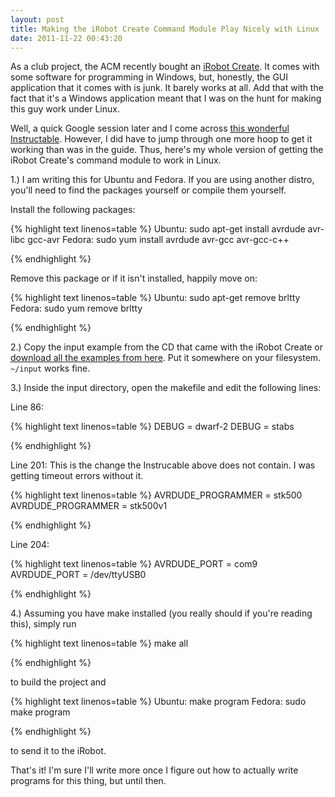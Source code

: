 ```yaml
---
layout: post
title: Making the iRobot Create Command Module Play Nicely with Linux
date: 2011-11-22 00:43:20
---
```


As a club project, the ACM recently bought an <a href="http://store.irobot.com/shop/index.jsp?categoryId=3311368">iRobot Create</a>. It comes with some software for programming in Windows, but, honestly, the GUI application that it comes with is junk. It barely works at all. Add that with the fact that it's a Windows application meant that I was on the hunt for making this guy work under Linux.

Well, a quick Google session later and I come across <a href="http://www.instructables.com/id/Using-the-iRobot-Create-s-Command-Module-with-Linu/">this wonderful Instructable</a>. However, I did have to jump through one more hoop to get it working than was in the guide. Thus, here's my whole version of getting the iRobot Create's command module to work in Linux.

<!--more-->

1.) I am writing this for Ubuntu and Fedora. If you are using another distro, you'll need to find the packages yourself or compile them yourself.

Install the following packages:

{% highlight text linenos=table %}
Ubuntu: sudo apt-get install avrdude avr-libc gcc-avr
Fedora: sudo yum install avrdude avr-gcc avr-gcc-c++

{% endhighlight %}

Remove this package or if it isn't installed, happily move on:

{% highlight text linenos=table %}
Ubuntu: sudo apt-get remove brltty
Fedora: sudo yum remove brltty

{% endhighlight %}

2.) Copy the input example from the CD that came with the iRobot Create or <a href="http://www.irobot.com/filelibrary/pdfs/hrd/create/CMexamples.zip">download all the examples from here</a>. Put it somewhere on your filesystem. <code>~/input</code> works fine.

3.) Inside the input directory, open the makefile and edit the following lines:

Line 86:

{% highlight text linenos=table %}
DEBUG = dwarf-2
DEBUG = stabs

{% endhighlight %}

Line 201: This is the change the Instrucable above does not contain. I was getting timeout errors without it.

{% highlight text linenos=table %}
AVRDUDE_PROGRAMMER = stk500
AVRDUDE_PROGRAMMER = stk500v1

{% endhighlight %}

Line 204:

{% highlight text linenos=table %}
AVRDUDE_PORT = com9
AVRDUDE_PORT = /dev/ttyUSB0

{% endhighlight %}

4.) Assuming you have make installed (you really should if you're reading this), simply run

{% highlight text linenos=table %}
make all

{% endhighlight %}

to build the project and

{% highlight text linenos=table %}
Ubuntu: make program
Fedora: sudo make program

{% endhighlight %}

to send it to the iRobot.

That's it! I'm sure I'll write more once I figure out how to actually write programs for this thing, but until then.

